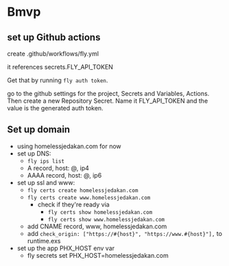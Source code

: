 # Bmvp

## set up Github actions

create .github/workflows/fly.yml

it references secrets.FLY_API_TOKEN

Get that by running `fly auth token`.

go to the github settings for the project, Secrets and Variables, Actions.  Then create a new Repository Secret.  Name it FLY_API_TOKEN and the value is the generated auth token.


## Set up domain
  - using homelessjedakan.com for now
  - set up DNS:  
    - `fly ips list`
    - A record, host: @, ip4
    - AAAA record, host: @, ip6
  - set up ssl and www:
    - `fly certs create homelessjedakan.com`
    - `fly certs create www.homelessjedakan.com`
      - check if they're ready via 
        - `fly certs show homelessjedakan.com`
        - `fly certs show www.homelessjedakan.com`
    - add CNAME record, www, homelessjedakan.com 
    - add `check_origin: ["https://#{host}", "https://www.#{host}"],` to runtime.exs
  - set up the app PHX_HOST env var
    - fly secrets set PHX_HOST=homelessjedakan.com


